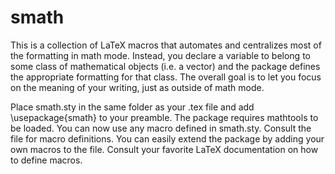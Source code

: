 smath
==========

This is a collection of LaTeX macros that automates and centralizes most of the formatting in math mode. Instead, you declare a variable to belong to some class of mathematical objects (i.e. a vector) and the package defines the appropriate formatting for that class. The overall goal is to let you focus on the meaning of your writing, just as outside of math mode.

Place smath.sty in the same folder as your .tex file and add \usepackage{smath} to your preamble. The package requires mathtools to be loaded. You can now use any macro defined in smath.sty. Consult the file for macro definitions. You can easily extend the package by adding your own macros to the file. Consult your favorite LaTeX documentation on how to define macros.
